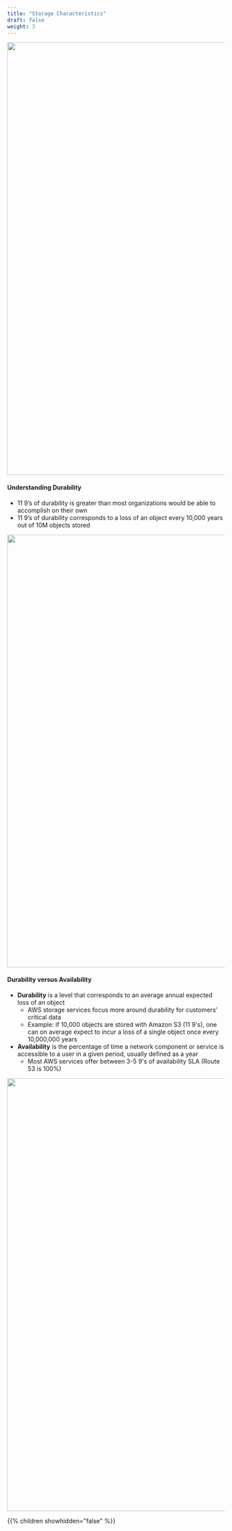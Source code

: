 ```yaml
---
title: "Storage Characteristics"
draft: false
weight: 3
---
```


<img src='/images/storage-characteristics.png' width='1000px'>

#### Understanding Durability
- 11 9’s of durability is greater than most organizations would be able to accomplish on their own
- 11 9’s of durability corresponds to a loss of an object every 10,000 years out of 10M objects stored

<img src='/images/durability.png' width='1000px'>

#### Durability versus Availability
- **Durability** is a level that corresponds to an average annual expected loss of an object
    - AWS storage services focus more around durability for customers’ critical data
    - Example:  if 10,000 objects are stored with Amazon S3 (11 9's), one can on average expect to incur a loss of a single object once every 10,000,000 years
- **Availability** is the percentage of time a network component or service is accessible to a user in a given period, usually defined as a year
    - Most AWS services offer between 3-5 9's of availability SLA (Route 53 is 100%)

<img src='/images/avail-vs-dur.png' width='1000px'>


{{% children showhidden="false" %}}
